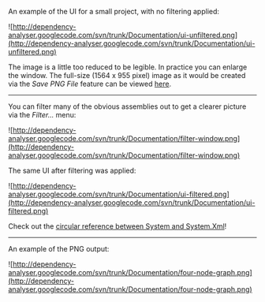 An example of the UI for a small project, with no filtering applied:

![http://dependency-analyser.googlecode.com/svn/trunk/Documentation/ui-unfiltered.png](http://dependency-analyser.googlecode.com/svn/trunk/Documentation/ui-unfiltered.png)

The image is a little too reduced to be legible.  In practice you can enlarge the window.  The full-size (1564 x 955 pixel) image as it would be created via the _Save PNG File_ feature can be viewed [here](http://dependency-analyser.googlecode.com/svn/trunk/Documentation/many-node-graph.png).


---


You can filter many of the obvious assemblies out to get a clearer picture via the _Filter..._ menu:

![http://dependency-analyser.googlecode.com/svn/trunk/Documentation/filter-window.png](http://dependency-analyser.googlecode.com/svn/trunk/Documentation/filter-window.png)

The same UI after filtering was applied:

![http://dependency-analyser.googlecode.com/svn/trunk/Documentation/ui-filtered.png](http://dependency-analyser.googlecode.com/svn/trunk/Documentation/ui-filtered.png)

Check out the [circular reference between System and System.Xml](http://stackoverflow.com/questions/1316518/how-did-microsoft-create-assemblies-that-have-circular-references)!


---


An example of the PNG output:

![http://dependency-analyser.googlecode.com/svn/trunk/Documentation/four-node-graph.png](http://dependency-analyser.googlecode.com/svn/trunk/Documentation/four-node-graph.png)